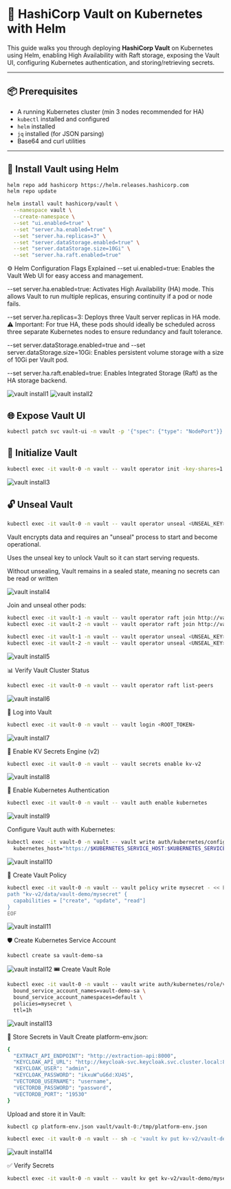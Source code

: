 # 🔐 HashiCorp Vault on Kubernetes with Helm

This guide walks you through deploying **HashiCorp Vault** on Kubernetes using Helm, enabling High Availability with Raft storage, exposing the Vault UI, configuring Kubernetes authentication, and storing/retrieving secrets.

---

## 📦 Prerequisites

- A running Kubernetes cluster (min 3 nodes recommended for HA)
- `kubectl` installed and configured
- `helm` installed
- `jq` installed (for JSON parsing)
- Base64 and curl utilities

---

## 🚀 Install Vault using Helm

```bash
helm repo add hashicorp https://helm.releases.hashicorp.com
helm repo update

helm install vault hashicorp/vault \
  --namespace vault \
  --create-namespace \
  --set "ui.enabled=true" \
  --set "server.ha.enabled=true" \
  --set "server.ha.replicas=3" \
  --set "server.dataStorage.enabled=true" \
  --set "server.dataStorage.size=10Gi" \
  --set "server.ha.raft.enabled=true"
```

⚙️ Helm Configuration Flags Explained
--set ui.enabled=true:
Enables the Vault Web UI for easy access and management.

--set server.ha.enabled=true:
Activates High Availability (HA) mode. This allows Vault to run multiple replicas, ensuring continuity if a pod or node fails.

--set server.ha.replicas=3:
Deploys three Vault server replicas in HA mode.
⚠️ Important: For true HA, these pods should ideally be scheduled across three separate Kubernetes nodes to ensure redundancy and fault tolerance.

--set server.dataStorage.enabled=true and --set server.dataStorage.size=10Gi:
Enables persistent volume storage with a size of 10Gi per Vault pod.

--set server.ha.raft.enabled=true:
Enables Integrated Storage (Raft) as the HA storage backend.

![vault install1](images/1.png)
![vault install2](images/2.png)

## 🌐 Expose Vault UI

```bash
kubectl patch svc vault-ui -n vault -p '{"spec": {"type": "NodePort"}}'
```

## 🧩 Initialize Vault

```bash
kubectl exec -it vault-0 -n vault -- vault operator init -key-shares=1 -key-threshold=1
```
![vault install3](images/3.png)

## 🔓 Unseal Vault

```bash
kubectl exec -it vault-0 -n vault -- vault operator unseal <UNSEAL_KEY>
```
Vault encrypts data and requires an "unseal" process to start and become operational.

Uses the unseal key to unlock Vault so it can start serving requests.

Without unsealing, Vault remains in a sealed state, meaning no secrets can be read or written

![vault install4](images/4.png)

Join and unseal other pods:
```bash
kubectl exec -it vault-1 -n vault -- vault operator raft join http://vault-0.vault-internal:8200
kubectl exec -it vault-2 -n vault -- vault operator raft join http://vault-0.vault-internal:8200

kubectl exec -it vault-1 -n vault -- vault operator unseal <UNSEAL_KEY>
kubectl exec -it vault-2 -n vault -- vault operator unseal <UNSEAL_KEY>
```
![vault install5](images/5.png)

📊 Verify Vault Cluster Status

```bash
kubectl exec -it vault-0 -n vault -- vault operator raft list-peers
```
![vault install6](images/6.png)

🔐 Log into Vault

```bash
kubectl exec -it vault-0 -n vault -- vault login <ROOT_TOKEN>
```
![vault install7](images/7.png)

📁 Enable KV Secrets Engine (v2)
```bash
kubectl exec -it vault-0 -n vault -- vault secrets enable kv-v2
```
![vault install8](images/8.png)

🔑 Enable Kubernetes Authentication
```bash
kubectl exec -it vault-0 -n vault -- vault auth enable kubernetes
```
![vault install9](images/9.png)

Configure Vault auth with Kubernetes:
```bash
kubectl exec -it vault-0 -n vault -- vault write auth/kubernetes/config \
  kubernetes_host="https://$KUBERNETES_SERVICE_HOST:$KUBERNETES_SERVICE_PORT"
```
![vault install10](images/10.png)

📜 Create Vault Policy
```bash
kubectl exec -it vault-0 -n vault -- vault policy write mysecret - << EOF
path "kv-v2/data/vault-demo/mysecret" {
  capabilities = ["create", "update", "read"]
}
EOF
```
![vault install11](images/11.png)

🛡️ Create Kubernetes Service Account
```bash
kubectl create sa vault-demo-sa
```
![vault install12](images/12.png)
🎟️ Create Vault Role
```bash
kubectl exec -it vault-0 -n vault -- vault write auth/kubernetes/role/vault-demo \
  bound_service_account_names=vault-demo-sa \
  bound_service_account_namespaces=default \
  policies=mysecret \
  ttl=1h
```
![vault install13](images/13.png)

🧬 Store Secrets in Vault
Create platform-env.json:
```bash
{
  "EXTRACT_API_ENDPOINT": "http://extraction-api:8000",
  "KEYCLOAK_API_URL": "http://keycloak-svc.keycloak.svc.cluster.local:80",
  "KEYCLOAK_USER": "admin",
  "KEYCLOAK_PASSWORD": "ikxuW^uG6d:XU4S",
  "VECTORDB_USERNAME": "username",
  "VECTORDB_PASSWORD": "password",
  "VECTORDB_PORT": "19530"
}
```

Upload and store it in Vault:
```bash
kubectl cp platform-env.json vault/vault-0:/tmp/platform-env.json

kubectl exec -it vault-0 -n vault -- sh -c 'vault kv put kv-v2/vault-demo/mysecret @/tmp/platform-env.json'
```
![vault install14](images/14.png)

✅ Verify Secrets

```bash
kubectl exec -it vault-0 -n vault -- vault kv get kv-v2/vault-demo/mysecret
```
